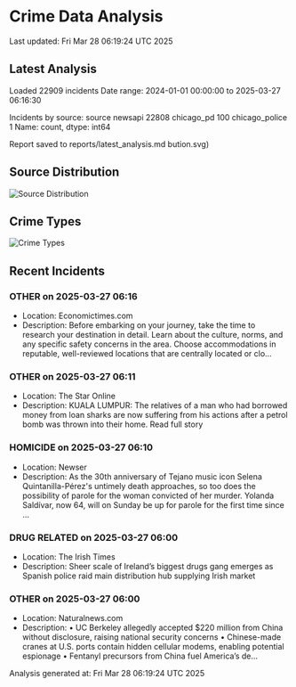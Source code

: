 # Crime Data Analysis
Last updated: Fri Mar 28 06:19:24 UTC 2025

## Latest Analysis

Loaded 22909 incidents
Date range: 2024-01-01 00:00:00 to 2025-03-27 06:16:30

Incidents by source:
source
newsapi           22808
chicago_pd          100
chicago_police        1
Name: count, dtype: int64

Report saved to reports/latest_analysis.md
bution.svg)

## Source Distribution
![Source Distribution](images/source_distribution.svg)

## Crime Types
![Crime Types](images/crime_types.svg)

## Recent Incidents

### OTHER on 2025-03-27 06:16
- Location: Economictimes.com
- Description: Before embarking on your journey, take the time to research your destination in detail. Learn about the culture, norms, and any specific safety concerns in the area. Choose accommodations in reputable, well-reviewed locations that are centrally located or clo…


### OTHER on 2025-03-27 06:11
- Location: The Star Online
- Description: KUALA LUMPUR: The relatives of a man who had borrowed money from loan sharks are now suffering from his actions after a petrol bomb was thrown into their home. Read full story


### HOMICIDE on 2025-03-27 06:10
- Location: Newser
- Description: As the 30th anniversary of Tejano music icon Selena Quintanilla-Pérez's untimely death approaches, so too does the possibility of parole for the woman convicted of her murder. Yolanda Saldívar, now 64, will on Sunday be up for parole for the first time since …


### DRUG RELATED on 2025-03-27 06:00
- Location: The Irish Times
- Description: Sheer scale of Ireland’s biggest drugs gang emerges as Spanish police raid main distribution hub supplying Irish market


### OTHER on 2025-03-27 06:00
- Location: Naturalnews.com
- Description: • UC Berkeley allegedly accepted $220 million from China without disclosure, raising national security concerns • Chinese-made cranes at U.S. ports contain hidden cellular modems, enabling potential espionage • Fentanyl precursors from China fuel America’s de…

Analysis generated at: Fri Mar 28 06:19:24 UTC 2025

